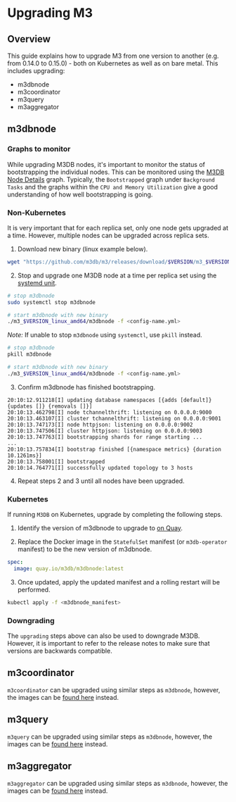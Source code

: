 # Upgrading M3

## Overview

This guide explains how to upgrade M3 from one version to another (e.g. from 0.14.0 to 0.15.0) - both on Kubernetes as well as on bare metal.
This includes upgrading:

- m3dbnode
- m3coordinator
- m3query
- m3aggregator

## m3dbnode

### Graphs to monitor

While upgrading M3DB nodes, it's important to monitor the status of bootstrapping the individual nodes. This can be monitored using the [M3DB Node Details](https://grafana.com/grafana/dashboards/8126) graph.
Typically, the `Bootstrapped` graph under `Background Tasks` and the graphs within the `CPU and Memory Utilization` give a good understanding of how well bootstrapping is going.

### Non-Kubernetes

It is very important that for each replica set, only one node gets upgraded at a time. However, multiple nodes can be upgraded across replica sets. 

1) Download new binary (linux example below).

```bash
wget "https://github.com/m3db/m3/releases/download/$VERSION/m3_$VERSION_linux_amd64.tar.gz" && tar xvzf m3_$VERSION_linux_amd64.tar.gz && rm m3_$VERSION_linux_amd64.tar.gz
```

2) Stop and upgrade one M3DB node at a time per replica set using the [systemd unit](https://github.com/m3db/m3/blob/master/integrations/systemd/m3dbnode.service).

```bash
# stop m3dbnode
sudo systemctl stop m3dbnode

# start m3dbnode with new binary
./m3_$VERSION_linux_amd64/m3dbnode -f <config-name.yml>
```

*Note:* If unable to stop `m3dbnode` using `systemctl`, use `pkill` instead.

```bash
# stop m3dbnode
pkill m3dbnode

# start m3dbnode with new binary
./m3_$VERSION_linux_amd64/m3dbnode -f <config-name.yml>
```

3) Confirm m3dbnode has finished bootstrapping.

```
20:10:12.911218[I] updating database namespaces [{adds [default]} {updates []} {removals []}]
20:10:13.462798[I] node tchannelthrift: listening on 0.0.0.0:9000
20:10:13.463107[I] cluster tchannelthrift: listening on 0.0.0.0:9001
20:10:13.747173[I] node httpjson: listening on 0.0.0.0:9002
20:10:13.747506[I] cluster httpjson: listening on 0.0.0.0:9003
20:10:13.747763[I] bootstrapping shards for range starting ...
...
20:10:13.757834[I] bootstrap finished [{namespace metrics} {duration 10.1261ms}]
20:10:13.758001[I] bootstrapped
20:10:14.764771[I] successfully updated topology to 3 hosts
```

4) Repeat steps 2 and 3 until all nodes have been upgraded.

### Kubernetes

If running `M3DB` on Kubernetes, upgrade by completing the following steps. 

1. Identify the version of m3dbnode to upgrade to [on Quay](https://quay.io/repository/m3db/m3dbnode?tab=tags).

2. Replace the Docker image in the `StatefulSet` manifest (or `m3db-operator` manifest) to be the new version of m3dbnode.

```yaml
spec:
  image: quay.io/m3db/m3dbnode:latest
```

3. Once updated, apply the updated manifest and a rolling restart will be performed.

```bash
kubectl apply -f <m3dbnode_manifest>
```

### Downgrading

The `upgrading` steps above can also be used to downgrade M3DB. However, it is important to refer to the release notes to make sure that versions are
backwards compatible.

## m3coordinator

`m3coordinator` can be upgraded using similar steps as `m3dbnode`, however, the images can be [found here](https://quay.io/repository/m3db/m3coordinator) instead.

## m3query

`m3query` can be upgraded using similar steps as `m3dbnode`, however, the images can be [found here](https://quay.io/repository/m3db/m3query) instead.

## m3aggregator

`m3aggregator` can be upgraded using similar steps as `m3dbnode`, however, the images can be [found here](https://quay.io/repository/m3db/m3aggregator) instead.

